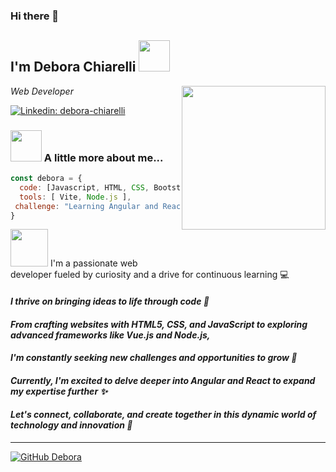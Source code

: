 ### Hi there 👋


<h2> I'm Debora Chiarelli <img src="https://media.giphy.com/media/d7bf31t07feJBZ4XKd/giphy.gif" width="50"></h2>
<img align='right' src="https://media.giphy.com/media/v1.Y2lkPTc5MGI3NjExOGJ6cnZrMWVhZmZsZnVrYzJsOTg0MnhnaGhtYWRzbGg1MHcxZjcxciZlcD12MV9pbnRlcm5hbF9naWZfYnlfaWQmY3Q9Zw/RkWCKSpNUbb7nZkGzD/giphy.gif" width="230">
<p><em> Web Developer</em></p>

[![Linkedin: debora-chiarelli](https://img.shields.io/badge/-deborachiarelli-blue?style=flat-square&logo=Linkedin&logoColor=white&link=https://www.linkedin.com/in/debora-chiarelli/)](https://www.linkedin.com/in/debora-chiarelli/)

### <img src="https://media.giphy.com/media/jaWSNspKe5xeCZn0Qg/giphy.gif" width="50"> A little more about me...  

```javascript
const debora = {
  code: [Javascript, HTML, CSS, Bootstrap, Vue.js, Sass ],
  tools: [ Vite, Node.js ],
 challenge: "Learning Angular and React"
}
```

<img src="https://media.giphy.com/media/v1.Y2lkPTc5MGI3NjExYTl2aXcwdDV4cTZ6a3RnNDlyYzN6YmJ2eTE4Y2x6bHJ3enp4azU1NyZlcD12MV9pbnRlcm5hbF9naWZfYnlfaWQmY3Q9Zw/A5ZYeQvPfTC1cxz0Nk/giphy.gif" width="60"> I'm a passionate web developer fueled by curiosity and a drive for continuous learning 💻<em><b>
<h4></h4>
<h4> I thrive on bringing ideas to life through code 🤩</h4>
<h4>From crafting websites with HTML5, CSS, and JavaScript to exploring advanced frameworks like Vue.js and Node.js, </h4>
<h4>I'm constantly seeking new challenges and opportunities to grow 💪</h4>
<h4>Currently, I'm excited to delve deeper into Angular and React to expand my expertise further ✨</h4>
<h4>Let's connect, collaborate, and create together in this dynamic world of technology and innovation 🚀</h4></b></em>

---

[![GitHub Debora](https://img.shields.io/github/followers/DeboraChiarelli?label=follow&style=social)](https://github.com/DeboraChiarelli)




